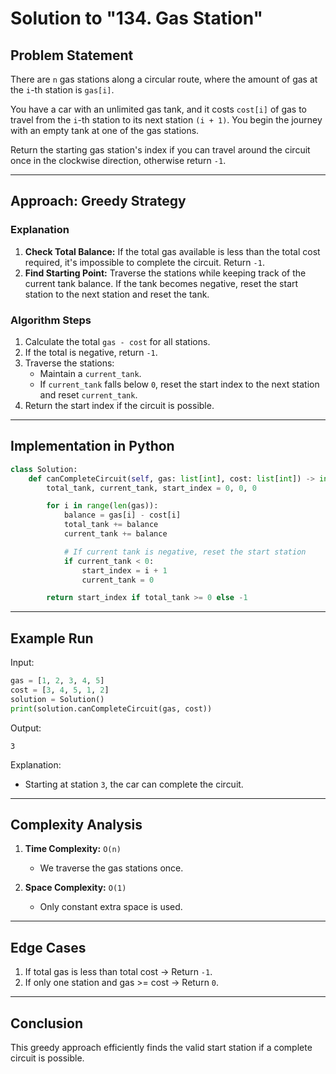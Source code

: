 # Solution to "134. Gas Station"

## Problem Statement

There are `n` gas stations along a circular route, where the amount of gas at the `i`-th station is `gas[i]`.

You have a car with an unlimited gas tank, and it costs `cost[i]` of gas to travel from the `i`-th station to its next station `(i + 1)`. You begin the journey with an empty tank at one of the gas stations.

Return the starting gas station's index if you can travel around the circuit once in the clockwise direction, otherwise return `-1`.

---

## Approach: Greedy Strategy

### Explanation

1. **Check Total Balance:** If the total gas available is less than the total cost required, it's impossible to complete the circuit. Return `-1`.
2. **Find Starting Point:** Traverse the stations while keeping track of the current tank balance. If the tank becomes negative, reset the start station to the next station and reset the tank.

### Algorithm Steps

1. Calculate the total `gas - cost` for all stations.
2. If the total is negative, return `-1`.
3. Traverse the stations:
    - Maintain a `current_tank`.
    - If `current_tank` falls below `0`, reset the start index to the next station and reset `current_tank`.
4. Return the start index if the circuit is possible.

---

## Implementation in Python

```python
class Solution:
    def canCompleteCircuit(self, gas: list[int], cost: list[int]) -> int:
        total_tank, current_tank, start_index = 0, 0, 0

        for i in range(len(gas)):
            balance = gas[i] - cost[i]
            total_tank += balance
            current_tank += balance

            # If current tank is negative, reset the start station
            if current_tank < 0:
                start_index = i + 1
                current_tank = 0

        return start_index if total_tank >= 0 else -1
```

---

## Example Run

Input:

```python
gas = [1, 2, 3, 4, 5]
cost = [3, 4, 5, 1, 2]
solution = Solution()
print(solution.canCompleteCircuit(gas, cost))
```

Output:

```
3
```

Explanation:

- Starting at station `3`, the car can complete the circuit.

---

## Complexity Analysis

1. **Time Complexity:** `O(n)`
    
    - We traverse the gas stations once.
2. **Space Complexity:** `O(1)`
    
    - Only constant extra space is used.

---

## Edge Cases

1. If total gas is less than total cost → Return `-1`.
2. If only one station and gas >= cost → Return `0`.

---

## Conclusion

This greedy approach efficiently finds the valid start station if a complete circuit is possible.